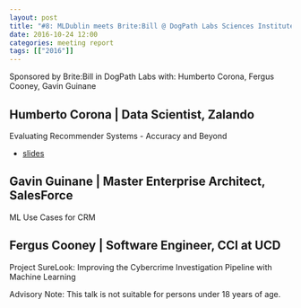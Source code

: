 ```yaml
---
layout: post
title: "#8: MLDublin meets Brite:Bill @ DogPath Labs Sciences Institute,"
date: 2016-10-24 12:00
categories: meeting report
tags: [["2016"]]
---
```


Sponsored by Brite:Bill in DogPath Labs with: Humberto Corona, Fergus Cooney, Gavin Guinane

## Humberto Corona | Data Scientist, Zalando

Evaluating Recommender Systems - Accuracy and Beyond

 - [slides](/assets/slides/meetup_8/2016-ML-Meetup.pdf)

## Gavin Guinane | Master Enterprise Architect, SalesForce

ML Use Cases for CRM

## Fergus Cooney | Software Engineer, CCI at UCD

Project SureLook: Improving the Cybercrime Investigation Pipeline with Machine Learning

Advisory Note: This talk is not suitable for persons under 18 years of age.
